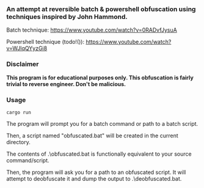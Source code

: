 ### An attempt at reversible batch & powershell obfuscation using techniques inspired by John Hammond.<br>

Batch technique: https://www.youtube.com/watch?v=0RADvfJysuA<br>

Powershell technique (todo!()): https://www.youtube.com/watch?v=WJlqQYyzGi8<br>

### Disclaimer

**This program is for educational purposes only. This obfuscation is fairly trivial to reverse engineer. Don't be malicious.**<br>

### Usage<br>

`cargo run`<br>

The program will prompt you for a batch command or path to a batch script.<br>

Then, a script named "obfuscated.bat" will be created in the current directory.<br>

The contents of .\obfuscated.bat is functionally equivalent to your source command/script.

Then, the program will ask you for a path to an obfuscated script. It will attempt to deobfuscate it and dump the output to .\deobfuscated.bat.